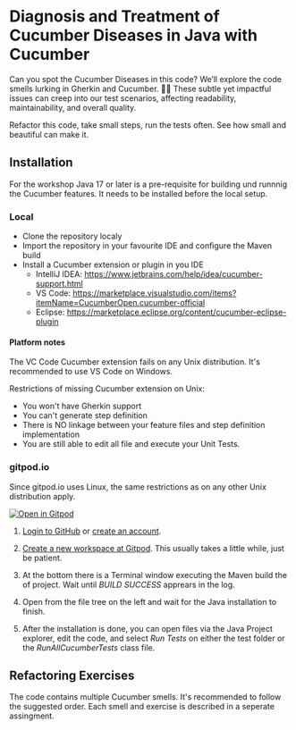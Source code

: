 # Diagnosis and Treatment of Cucumber Diseases in Java with Cucumber

Can you spot the Cucumber Diseases in this code? We’ll explore the code smells lurking in Gherkin and Cucumber. 🧪👃 These subtle yet impactful issues can creep into our test scenarios, affecting readability, maintainability, and overall quality.

Refactor this code, take small steps, run the tests often. See how small and beautiful can make it.

## Installation
For the workshop Java 17 or later is a pre-requisite for building und runnnig the Cucumber features. It needs to be installed before the local setup.

### Local

* Clone the repository localy
* Import the repository in your favourite IDE and configure the Maven build
* Install a Cucumber extension or plugin in you IDE
   * IntelliJ IDEA: https://www.jetbrains.com/help/idea/cucumber-support.html
   * VS Code: https://marketplace.visualstudio.com/items?itemName=CucumberOpen.cucumber-official
   * Eclipse: https://marketplace.eclipse.org/content/cucumber-eclipse-plugin

#### Platform notes
The VC Code Cucumber extension fails on any Unix distribution. It's recommended to use VS Code on Windows.

Restrictions of missing Cucumber extension on Unix:
* You won't have Gherkin support
* You can't generate step definition
* There is NO linkage between your feature files and step definition implementation
* You are still able to edit all file and execute your Unit Tests.

### gitpod.io
Since gitpod.io uses Linux, the same restrictions as on any other Unix distribution apply.

<a href="https://gitpod.io/#https://github.com/rolger/cucumber-diseases-java" target="_blank"> 
<img src="https://gitpod.io/button/open-in-gitpod.svg" alt="Open in Gitpod">
</a>

1. [Login to GitHub](https://github.com/login) or [create an account](https://github.com/join).

2. [Create a new workspace at Gitpod](https://gitpod.io/new/#https://github.com/rolger/cucumber-diseases-java).
   This usually takes a little while, just be patient.

3. At the bottom there is a Terminal window executing the Maven build the of project. Wait until _BUILD SUCCESS_ apprears in the log.
  
5. Open  from the file tree on the left and wait for the Java installation to finish.

6. After the installation is done, you can open files via the Java Project explorer, edit the code, and select _Run Tests_ on either the test folder or the _RunAllCucumberTests_ class file.

## Refactoring Exercises

The code contains multiple Cucumber smells. It's recommended to follow the suggested order. Each smell and exercise is described in a seperate assingment.

